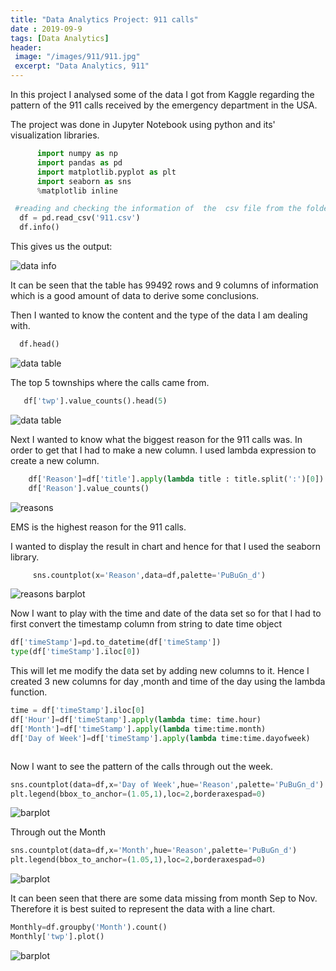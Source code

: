 ```yaml
---
title: "Data Analytics Project: 911 calls"
date : 2019-09-9
tags: [Data Analytics]
header:
 image: "/images/911/911.jpg"
 excerpt: "Data Analytics, 911"
---
```

 In this project I analysed some of the data I got from Kaggle regarding the pattern of the 911 calls received by the emergency department in the USA.


 The project was done in Jupyter Notebook using python and its' visualization libraries.


 ```python
       import numpy as np
       import pandas as pd
       import matplotlib.pyplot as plt
       import seaborn as sns
       %matplotlib inline

  ```
 ```python
  #reading and checking the information of  the  csv file from the folder.
   df = pd.read_csv('911.csv')
   df.info()
 ```
 This gives us the output:

 <img src="{{ site.url }}{{ site.baseurl }}/images/911/911csvinfo.jpg" alt="data info">

 It can be seen that the table has 99492 rows and 9 columns of information which is a good amount of data to derive some conclusions.

 Then I wanted to know the content and the type of the data I am dealing with.
 ```python
   df.head()
```
 <img src="{{ site.url }}{{ site.baseurl }}/images/911/911datahead.jpg" alt="data table">

The top 5 townships where the calls came from.
```python
   df['twp'].value_counts().head(5)
```
 <img src="{{ site.url }}{{ site.baseurl }}/images/911/twn.jpg" alt="data table">

 Next I wanted to know what the biggest reason for the 911 calls was. In order to get that I had to make a new column. I used lambda expression to create a new column.
 ```python
     df['Reason']=df['title'].apply(lambda title : title.split(':')[0])
     df['Reason'].value_counts()
```
 <img src="{{ site.url }}{{ site.baseurl }}/images/911/Reason.jpg" alt="reasons">

 EMS is the highest reason for the 911 calls.

I wanted to display the result in chart and hence for that I used the seaborn library.

```python
     sns.countplot(x='Reason',data=df,palette='PuBuGn_d')
```
<img src="{{ site.url }}{{ site.baseurl }}/images/911/reasonseaborn.jpg" alt="reasons barplot">

Now I want to play with the time and date of the data set so for that I had to first
convert the timestamp column from string to date time object
```python
df['timeStamp']=pd.to_datetime(df['timeStamp'])
type(df['timeStamp'].iloc[0])
```

This will let me  modify the data set by adding new columns to it. Hence I created 3 new columns  for day ,month and time of the day using the lambda function.

```python
time = df['timeStamp'].iloc[0]
df['Hour']=df['timeStamp'].apply(lambda time: time.hour)
df['Month']=df['timeStamp'].apply(lambda time:time.month)
df['Day of Week']=df['timeStamp'].apply(lambda time:time.dayofweek)
```
<img src="{{ site.url }}{{ site.baseurl }}/images/911/timecolumn.jpg" alt="">

Now I want to see the pattern of the calls through out the week.

```python
sns.countplot(data=df,x='Day of Week',hue='Reason',palette='PuBuGn_d')
plt.legend(bbox_to_anchor=(1.05,1),loc=2,borderaxespad=0)
```
<img src="{{ site.url }}{{ site.baseurl }}/images/911/dayoftheweek.jpg" alt=" barplot">

Through out the Month
```python
sns.countplot(data=df,x='Month',hue='Reason',palette='PuBuGn_d')
plt.legend(bbox_to_anchor=(1.05,1),loc=2,borderaxespad=0)
```

<img src="{{ site.url }}{{ site.baseurl }}/images/911/MonthPlot.jpg" alt=" barplot">

It can been seen that there are some data missing from month Sep to Nov. Therefore it is best suited to represent the data with a line chart.

```python
Monthly=df.groupby('Month').count()
Monthly['twp'].plot()
```

<img src="{{ site.url }}{{ site.baseurl }}/images/911/Monthlylineplot.jpg" alt=" barplot">
